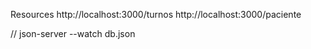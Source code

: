 Resources
  http://localhost:3000/turnos
  http://localhost:3000/paciente

// json-server --watch db.json


